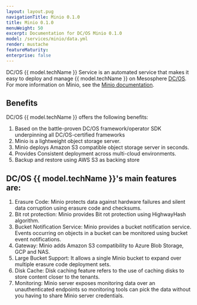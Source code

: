 ```yaml
---
layout: layout.pug
navigationTitle: Minio 0.1.0
title: Minio 0.1.0
menuWeight: 50
excerpt: Documentation for DC/OS Minio 0.1.0
model: /services/minio/data.yml
render: mustache
featureMaturity:
enterprise: false
---
```


DC/OS {{ model.techName }} Service is an automated service that makes it easy to deploy and manage {{ model.techName }} on Mesosphere [DC/OS](https://mesosphere.com/product/). For more information on Minio, see the [Minio documentation](https://docs.minio.io/).

## Benefits
DC/OS {{ model.techName }} offers the following benefits:
1. Based on the battle-proven DC/OS framework/operator SDK underpinning all DC/OS-certified frameworks
2. Minio is a lightweight object storage server.
3. Minio deploys Amazon S3 compatible object storage server in seconds.
4. Provides Consistent deployment across multi-cloud environments.
5. Backup and restore using AWS S3 as backing store

## DC/OS {{ model.techName }}'s main features are:
1. Erasure Code: Minio protects data against hardware failures and silent data corruption using erasure code and checksums.
2. Bit rot protection: Minio provides Bit rot protection using HighwayHash algorithm.
3. Bucket Notification Service: Minio provides a bucket notification service. Events occurring on objects in a bucket can be monitored using bucket event notifications.
4. Gateway: Minio adds Amazon S3 compatibility to Azure Blob Storage, GCP and NAS.
5. Large Bucket Support: It allows a single Minio bucket to expand over multiple erasure code deployment sets.
6. Disk Cache: Disk caching feature refers to the use of caching disks to store content closer to the tenants.
7. Monitoring: Minio server exposes monitoring data over an unauthenticated endpoints so monitoring tools can pick the data without you having to share Minio server credentials.
